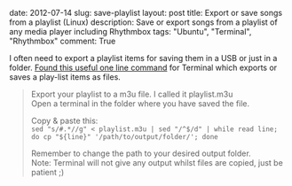 date: 2012-07-14
slug: save-playlist
layout: post
title: Export or save songs from a playlist (Linux)
description: Save or export songs from a playlist of any media player including Rhythmbox
tags: "Ubuntu", "Terminal", "Rhythmbox"
comment: True


I often need to export a playlist items for saving them in a USB or just in a folder. [Found this useful one line command][1] for Terminal which exports or saves a play-list items as files.

> Export your playlist to a m3u file. I called it playlist.m3u  
> Open a terminal in the folder where you have saved the file.
> 
> Copy & paste this:  
> `sed "s/#.*//g" < playlist.m3u | sed "/^$/d" | while read line; do cp "${line}" '/path/to/output/folder/'; done`
> 
> Remember to change the path to your desired output folder.  
> Note: Terminal will not give any output whilst files are copied, just be patient ;)

[1]: http://askubuntu.com/questions/43643/how-can-i-export-all-the-mp3s-from-a-playlist-in-banshee
